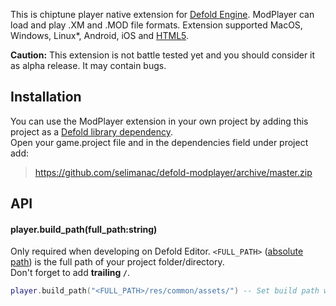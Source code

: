 This is chiptune player native extension for [Defold Engine](https://www.defold.com/). ModPlayer can load and play .XM and .MOD file formats. Extension supported MacOS, Windows, Linux*, Android, iOS and [HTML5](#html5-bundle).  

**Caution:** This extension is not battle tested yet and you should consider it as alpha release. It may contain bugs.

## Installation

You can use the ModPlayer extension in your own project by adding this project as a [Defold library dependency](http://www.defold.com/manuals/libraries/).  
Open your game.project file and in the dependencies field under project add:

>https://github.com/selimanac/defold-modplayer/archive/master.zip


## API

#### player.build_path(full_path:string)



Only required when developing on Defold Editor. `<FULL_PATH>` ([absolute path](https://en.wikipedia.org/wiki/Path_(computing))) is the full path of your project folder/directory.  
Don't forget to add **trailing `/`**.   


```lua
player.build_path("<FULL_PATH>/res/common/assets/") -- Set build path when working on Editor only s
```